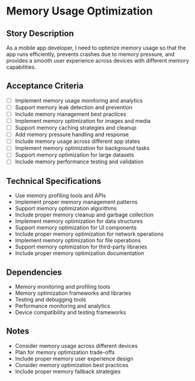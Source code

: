 # Memory Usage Optimization

## Story Description
As a mobile app developer, I need to optimize memory usage so that the app runs efficiently, prevents crashes due to memory pressure, and provides a smooth user experience across devices with different memory capabilities.

## Acceptance Criteria
- [ ] Implement memory usage monitoring and analytics
- [ ] Support memory leak detection and prevention
- [ ] Include memory management best practices
- [ ] Implement memory optimization for images and media
- [ ] Support memory caching strategies and cleanup
- [ ] Add memory pressure handling and response
- [ ] Include memory usage across different app states
- [ ] Implement memory optimization for background tasks
- [ ] Support memory optimization for large datasets
- [ ] Include memory performance testing and validation

## Technical Specifications
- Use memory profiling tools and APIs
- Implement proper memory management patterns
- Support memory optimization algorithms
- Include proper memory cleanup and garbage collection
- Implement memory optimization for data structures
- Support memory optimization for UI components
- Include proper memory optimization for network operations
- Implement memory optimization for file operations
- Support memory optimization for third-party libraries
- Include proper memory optimization documentation

## Dependencies
- Memory monitoring and profiling tools
- Memory optimization frameworks and libraries
- Testing and debugging tools
- Performance monitoring and analytics
- Device compatibility and testing frameworks

## Notes
- Consider memory usage across different devices
- Plan for memory optimization trade-offs
- Include proper memory user experience design
- Consider memory optimization best practices
- Include proper memory fallback strategies